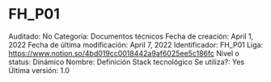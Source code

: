 # FH_P01

Auditado: No
Categoría: Documentos técnicos
Fecha de creación: April 1, 2022
Fecha de última modificación: April 7, 2022
Identificador: FH_P01
Liga: https://www.notion.so/4bd019cc0018442a9af6025ee5c186fc
Nivel o status: Dinámico
Nombre: Definición Stack tecnológico
Se utiliza?: Yes
Última versión: 1.0